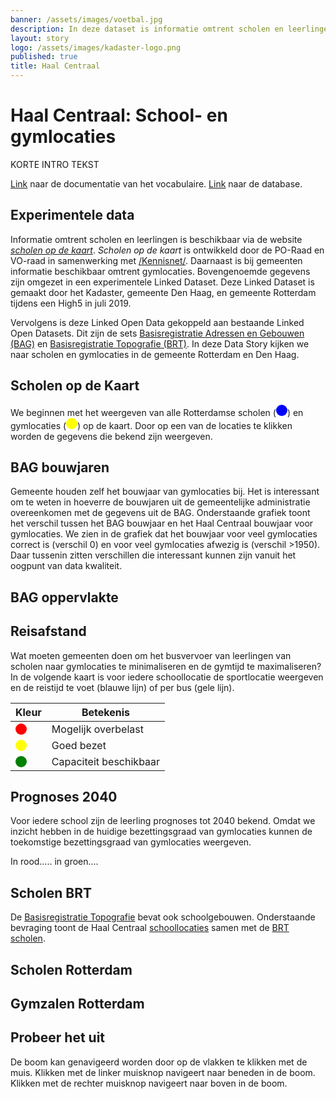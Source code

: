 ```yaml
---
banner: /assets/images/voetbal.jpg
description: In deze dataset is informatie omtrent scholen en leerlingen gecombineerd met informatie over gymlocaties. Bovengenoemde gegevens zijn omgezet in een experimentele Linked Dataset. Deze Linked Dataset is gemaakt door het Kadaster, gemeente Den Haag en gemeente Rotterdam tijdens een High 5 in juli 2019.
layout: story
logo: /assets/images/kadaster-logo.png
published: true
title: Haal Centraal
---
```


# Haal Centraal: School- en gymlocaties

KORTE INTRO TEKST

[Link](/vocab/haal-centraal/index-en.html) naar de documentatie van
het vocabulaire.
[Link](https://kadaster.triply.cc/haal-centraal/scholen-sportlocaties)
naar de database.

## Experimentele data

Informatie omtrent scholen en leerlingen is beschikbaar via de website
[*scholen op de kaart*](https://www.scholenopdekaart.nl).  *Scholen op
de kaart* is ontwikkeld door de PO-Raad en VO-raad in samenwerking met
[/Kennisnet/](https://www.kennisnet.nl).  Daarnaast is bij gemeenten
informatie beschikbaar omtrent gymlocaties.  Bovengenoemde gegevens
zijn omgezet in een experimentele Linked Dataset.  Deze Linked Dataset
is gemaakt door het Kadaster, gemeente Den Haag, en gemeente Rotterdam
tijdens een High5 in juli 2019.

Vervolgens is deze Linked Open Data gekoppeld aan bestaande Linked
Open Datasets.  Dit zijn de sets [Basisregistratie Adressen en
Gebouwen
(BAG)](https://www.pdok.nl/introductie/-/article/basisregistratie-adressen-en-gebouwen-ba-1)
en [Basisregistratie Topografie
(BRT)](https://www.pdok.nl/introductie/-/article/basisregistratie-topografie-brt-topnl).
In deze Data Story kijken we naar scholen en gymlocaties in de
gemeente Rotterdam en Den Haag.

## Scholen op de Kaart

<p>We beginnen met het weergeven van alle Rotterdamse scholen (<svg
height="18" viewBox="0 0 18 18"
xmlns="http://www.w3.org/2000/svg"><circle cx="9" cy="9" fill="blue"
r="9"></circle></svg>) en gymlocaties (<svg height="18" viewBox="0 0
18 18" xmlns="http://www.w3.org/2000/svg"><circle cx="9" cy="9"
fill="yellow" r="9"></circle></svg>) op de kaart.  Door op een van de
locaties te klikken worden de gegevens die bekend zijn weergeven.</p>

<query data-config-ref="https://kadaster.triply.cc/haal-centraal/scholen-sportlocaties/queries/scholen-gymlocaties-3d">
</query>
<!--soortzaal,gem_afstand-->

## BAG bouwjaren

Gemeente houden zelf het bouwjaar van gymlocaties bij.  Het is
interessant om te weten in hoeverre de bouwjaren uit de gemeentelijke
administratie overeenkomen met de gegevens uit de BAG.  Onderstaande
grafiek toont het verschil tussen het BAG bouwjaar en het Haal
Centraal bouwjaar voor gymlocaties.  We zien in de grafiek dat het
bouwjaar voor veel gymlocaties correct is (verschil 0) en voor veel
gymlocaties afwezig is (verschil >1950).  Daar tussenin zitten
verschillen die interessant kunnen zijn vanuit het oogpunt van data
kwaliteit.

<query data-config-ref="https://kadaster.triply.cc/haal-centraal/scholen-sportlocaties/queries/bouwjaar-bag-vs-gemeente">
</query>

## BAG oppervlakte

<query data-config-ref="https://kadaster.triply.cc/haal-centraal/scholen-sportlocaties/queries/schoolgebouw-oppervlakte">
</query>

## Reisafstand

Wat moeten gemeenten doen om het busvervoer van leerlingen van scholen
naar gymlocaties te minimaliseren en de gymtijd te maximaliseren?  In
de volgende kaart is voor iedere schoollocatie de sportlocatie
weergeven en de reistijd te voet (blauwe lijn) of per bus (gele lijn).

<table class="txt table" style='width:50%'>
  <thead>
    <tr><th>Kleur</th><th>Betekenis</th></tr>
  </thead>
  <tbody>
    <tr>
      <td>
        <svg height="18" viewBox="0 0 18 18" xmlns="http://www.w3.org/2000/svg">
          <circle cx="9" cy="9" fill="red" r="9">
          </circle>
        </svg>
      </td>
      <td>Mogelijk overbelast</td>
    </tr>
    <tr>
      <td>
        <svg height="18" viewBox="0 0 18 18" xmlns="http://www.w3.org/2000/svg">
          <circle cx="9" cy="9" fill="yellow" r="9">
          </circle>
        </svg>
      </td>
      <td>Goed bezet</td>
    </tr>
    <tr>
      <td>
        <svg height="18" viewBox="0 0 18 18" xmlns="http://www.w3.org/2000/svg">
          <circle cx="9" cy="9" fill="green" r="9">
          </circle>
        </svg>
      </td>
      <td>Capaciteit beschikbaar</td>
    </tr>
  </tbody>
</table>

<query data-config-ref="https://kadaster.triply.cc/haal-centraal/scholen-sportlocaties/queries/schoollocaties-gymlocaties-met-analyse">
</query>

## Prognoses 2040

Voor iedere school zijn de leerling prognoses tot 2040 bekend.  Omdat
we inzicht hebben in de huidige bezettingsgraad van gymlocaties kunnen
de toekomstige bezettingsgraad van gymlocaties weergeven.

In rood….. in groen….

## Scholen BRT

De [Basisregistratie
Topografie](https://www.pdok.nl/introductie/-/article/basisregistratie-topografie-brt-topnl)
bevat ook schoolgebouwen.  Onderstaande bevraging toont de Haal
Centraal
[schoollocaties](https://kadaster.triply.cc/haal-centraal/scholen-sportlocaties/browser?resource=https%3A%2F%2Fkadaster.triply.cc%2Fhaal-centraal%2Fscholen-sportlocaties%2Fvocab%2FSchoollocatie)
samen met de [BRT
scholen](https://www.pdok.nl/datamodel/-/article/basisregistratie-topografie-brt-topnl#School).

<query data-config-ref="https://kadaster.triply.cc/haal-centraal/scholen-sportlocaties/queries/scholen-brt">
</query>

## Scholen Rotterdam

<query data-config-ref="https://kadaster.triply.cc/haal-centraal/scholen-sportlocaties/queries/label-scholen">
</query>

## Gymzalen Rotterdam

<div class="textbox">
  <h2>Probeer het uit</h2>
  <p>De boom kan genavigeerd worden door op de vlakken te klikken
  met de muis. Klikken met de linker muisknop navigeert naar
  beneden in de boom. Klikken met de rechter muisknop navigeert
  naar boven in de boom.</p>
</div>

<query data-config-ref="https://kadaster.triply.cc/haal-centraal/scholen-sportlocaties/queries/schoollocaties-gymlocaties">
</query>
